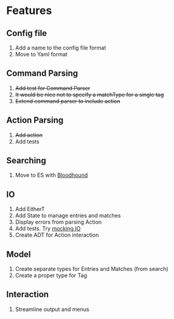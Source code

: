 # Features

## Config file
1. Add a name to the config file format
1. Move to Yaml format

## Command Parsing
1. ~~Add test for Command Parser~~
1. ~~It would be nice not to specify a matchType for a single tag~~
1. ~~Extend command parser to include action~~

## Action Parsing
1. ~~Add action~~
1. Add tests

## Searching
1. Move to ES with [Bloodhound](https://github.com/bitemyapp/bloodhound)

## IO
1. Add EitherT
1. Add State to manage entries and matches
1. Display errors from parsing Action
1. Add tests. Try [mocking IO](https://making.pusher.com/unit-testing-io-in-haskell/)
1. Create ADT for Action interaction

## Model
1. Create separate types for Entries and Matches (from search)
1. Create a proper type for Tag

## Interaction
1. Streamline output and menus